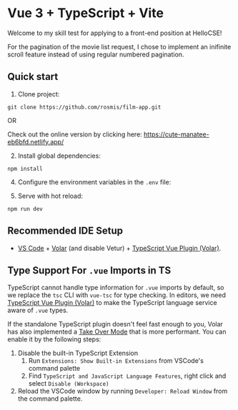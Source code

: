 # Vue 3 + TypeScript + Vite

Welcome to my skill test for applying to a front-end position at HelloCSE! 

For the pagination of the movie list request, I chose to implement an inifinite scroll feature instead of using regular numbered pagination.
## Quick start

1. Clone project:

```
git clone https://github.com/rosmis/film-app.git
```

OR

Check out the online version by clicking here: https://cute-manatee-eb6bfd.netlify.app/

2. Install global dependencies:

```
npm install
```

4. Configure the environment variables in the `.env` file: 

5. Serve with hot reload:

```
npm run dev
```

## Recommended IDE Setup

- [VS Code](https://code.visualstudio.com/) + [Volar](https://marketplace.visualstudio.com/items?itemName=Vue.volar) (and disable Vetur) + [TypeScript Vue Plugin (Volar)](https://marketplace.visualstudio.com/items?itemName=Vue.vscode-typescript-vue-plugin).

## Type Support For `.vue` Imports in TS

TypeScript cannot handle type information for `.vue` imports by default, so we replace the `tsc` CLI with `vue-tsc` for type checking. In editors, we need [TypeScript Vue Plugin (Volar)](https://marketplace.visualstudio.com/items?itemName=Vue.vscode-typescript-vue-plugin) to make the TypeScript language service aware of `.vue` types.

If the standalone TypeScript plugin doesn't feel fast enough to you, Volar has also implemented a [Take Over Mode](https://github.com/johnsoncodehk/volar/discussions/471#discussioncomment-1361669) that is more performant. You can enable it by the following steps:

1. Disable the built-in TypeScript Extension
   1. Run `Extensions: Show Built-in Extensions` from VSCode's command palette
   2. Find `TypeScript and JavaScript Language Features`, right click and select `Disable (Workspace)`
2. Reload the VSCode window by running `Developer: Reload Window` from the command palette.
